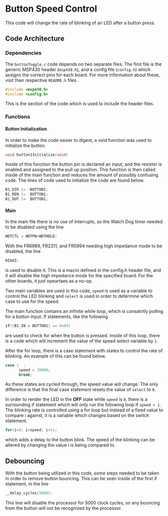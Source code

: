 # Button Speed Control
This code will change the rate of blinking of an LED after a button press. 

## Code Architecture
### Dependencies 
The `buttonToggle.c` code depends on two separate files. The first file is the generic MSP430  header (`msp430.h`), and a config file (`config.h`) which assigns the correct pins for each board. For more information about these, visit their respective `README.h` files.

```c
#include <msp430.h>
#include <config.h>
```
This is the section of the code which is used to include the header files.
### Functions 

#### Button Initialization

In order to make the code easier to digest, a void function was used to initialize the button.
```c
void button1Initialize(void)
```
Inside of this function the button pin is declared an input, and the resistor is enabled and assigned to the pull up position. This function is then called inside of the main function and reduces the amount of possibly confusing code. The lines of code used to initialize the code are found below. 
```c 
B1_DIR |= ~BUTTON1;
B1_REN |=  BUTTON1;
B1_OUT |=  BUTTON1;
```

#### Main

In the main file there is no use of interrupts, so the Watch Dog timer needed to be disabled using the line 
```c
WDTCTL = WDTPW+WDTHOLD;
```
With the FR6989, FR2311, and FR5994 needing high impedance mode to be disabled, the line 
```c
HIGHZ;
```
is used to disable it. This is a macro defined in the config.h header file, and it will disable the high impedance mode for the specified board. For the other boards, it just opeartaes as a no-op. 

Two main variables are used in this code, `speed` is used as a variable to control the LED blinking and `select` is used in order to determine which case to use for the speed.

The main function contains an infinite while loop, which is consatntly polling for a button input. If statements, like the following
```c
if((B1_IN & BUTTON1) == 0x00)
```
are used to check for when the button is pressed. Inside of this loop, there is a code which will increment the value of the speed select variable by `1`. 

After the for loop, there is a case statement with states to control the rate of blinking. An example of this can be found below.

```c
case 1  :
      speed = 30000;
      break;
```
As these states are cycled through, the speed value will change. The only difference is that the final case statement resets the value of `select` to `0`.


In order to render the LED in the **OFF** state while `speed` is `0`, there is a surrounding if statement which will only run the following loop if `speed > 1`.
The blinking rate is controlled using a for loop but instead of a fixed value to compare i against, it is a variable which changes based on the switch statement. 
```c
for(i=0; i<speed; i++);
```
which adds a delay to the button blink. The speed of the blinking can be altered by changing the value i is being compared to. 

## Debouncing
With the button being utilized in this code, some steps needed to be taken in order to remove button bouncing. This can be seen inside of the first if statement, in the line 
```c 
__delay_cycles(5000);
```
This line will disable the processor for 5000 clock cycles, so any bouncing from the button will not be recognized by the processor. 